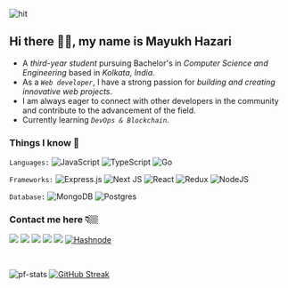 ![hit](https://hits.seeyoufarm.com/api/count/incr/badge.svg?url=https%3A%2F%2Fgithub.com%2Fxmayukx1212%2Fhit-counter)
 ## Hi there 👋🏼, my name is Mayukh Hazari
- A *third-year student* pursuing Bachelor's in *Computer Science and Engineering* based in *Kolkata, India*.
- As a *`Web developer`*, I have a strong passion for *building and creating innovative web projects*.
- I am always eager to connect with other developers in the community and contribute to the advancement of the field.
- Currently learning *`DevOps & Blockchain`*.

### Things I know 👾 
``Languages:``  ![JavaScript](https://img.shields.io/badge/javascript-%23323330.svg?style=flate-green&logo=javascript&logoColor=%23F7DF1E) ![TypeScript](https://img.shields.io/badge/typescript-%23007ACC.svg?style=flate-green&logo=typescript&logoColor=white) ![Go](https://img.shields.io/badge/go-%2300ADD8.svg?style=flate-green&logo=go&logoColor=white) 

``Frameworks:``  ![Express.js](https://img.shields.io/badge/express.js-%23404d59.svg?style=flate-green&logo=express&logoColor=%2361DAFB) ![Next JS](https://img.shields.io/badge/Next-white?style=flate-green&logo=next.js&logoColor=black) ![React](https://img.shields.io/badge/react-%2320232a.svg?style=flate-green&logo=react&logoColor=%2361DAFB) ![Redux](https://img.shields.io/badge/redux-%23593d88.svg?style=flate-green&logo=redux&logoColor=white) ![NodeJS](https://img.shields.io/badge/node.js-6DA55F?style=flate-green&logo=node.js&logoColor=white)

``Database:``  ![MongoDB](https://img.shields.io/badge/MongoDB-%234ea94b.svg?style=flate-green&logo=mongodb&logoColor=white) ![Postgres](https://img.shields.io/badge/postgres-%23316192.svg?style=flate-green&logo=postgresql&logoColor=white)

### Contact me here 👇🏼

<div>

<a href="https://twitter.com/xmayuk_hx" target="_blank"><img src="https://img.shields.io/badge/Twitter-%231DA1F2.svg?style=for-the-badge&logo=Twitter&logoColor=white"/></a>
<a href="https://linktr.ee/mayuk_h" target="_blank">
<img src="https://img.shields.io/badge/linktree-1de9b6?style=for-the-badge&logo=linktree&logoColor=black"/></a>
<a href="https://www.linkedin.com/in/mayukh-hazari-212276220" target="_blank">
<img src="https://img.shields.io/badge/linkedin-%230077B5.svg?style=for-the-badge&logo=linkedin&logoColor=white"/></a>
<a href="https://www.instagram.com/mayuk.png/" target="_blank">
<img src="https://img.shields.io/badge/Instagram-%23E4405F.svg?style=for-the-badge&logo=Instagram&logoColor=white"/></a>
<a href="mailto:hazari.mayukh77@gmail.com" target="_blank">
<img src="https://img.shields.io/badge/Gmail-D14836?style=for-the-badge&logo=gmail&logoColor=white"></a>
<a href="https://mayukh918.hashnode.dev/" >![Hashnode](https://img.shields.io/badge/Hashnode-2962FF?style=for-the-badge&logo=hashnode&logoColor=white) </a>
</div>&nbsp;&nbsp;&nbsp;

![pf-stats](https://github-stats-alpha.vercel.app/api?username=xmayukx&cc=000&tc=fff&ic=fff&bc=000&card_width=350) [![GitHub Streak](https://streak-stats.demolab.com?user=xmayukx&theme=highcontrast&hide_border=true&border_radius=5&&card_width=350&hide_total_contributions=true)](https://git.io/streak-stats)


